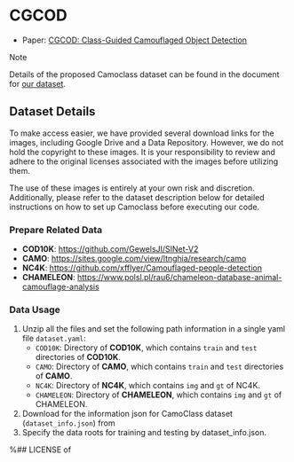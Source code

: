 # CGCOD

- Paper: [CGCOD: Class-Guided Camouflaged Object Detection](https://arxiv.org/pdf/2412.18977)

> [!note]
>
> Details of the proposed Camoclass dataset can be found in the document for [our dataset](https://github.com/bbdjj/CGCOD/releases/tag/dataset/camoclass.zip).

## Dataset Details

To make access easier, we have provided several download links for the images, including Google Drive and a Data Repository. 
However, we do not hold the copyright to these images.
It is your responsibility to review and adhere to the original licenses associated with the images before utilizing them.

The use of these images is entirely at your own risk and discretion. Additionally, please refer to the dataset description below for detailed instructions on how to set up Camoclass before executing our code.

### Prepare Related Data

- **COD10K**: <https://github.com/GewelsJI/SINet-V2>
- **CAMO**: <https://sites.google.com/view/ltnghia/research/camo>
- **NC4K**: <https://github.com/xfflyer/Camouflaged-people-detection>
- **CHAMELEON**: <https://www.polsl.pl/rau6/chameleon-database-animal-camouflage-analysis>

### Data Usage

1. Unzip all the files and set the following path information in a single yaml file `dataset.yaml`:
   - `COD10K`: Directory of **COD10K**, which contains `train` and `test` directories of **COD10K**.
   - `CAMO`: Directory of **CAMO**, which contains `train` and `test` directories of **CAMO**.
   - `NC4K`: Directory of **NC4K**, which contains `img` and `gt` of NC4K.
   - `CHAMELEON`: Directory of **CHAMELEON**, which contains `img` and `gt` of CHAMELEON.
2. Download for the information json for CamoClass dataset (`dataset_info.json`) from 
3. Specify the data roots for training and testing by dataset_info.json.

%## LICENSE of 
